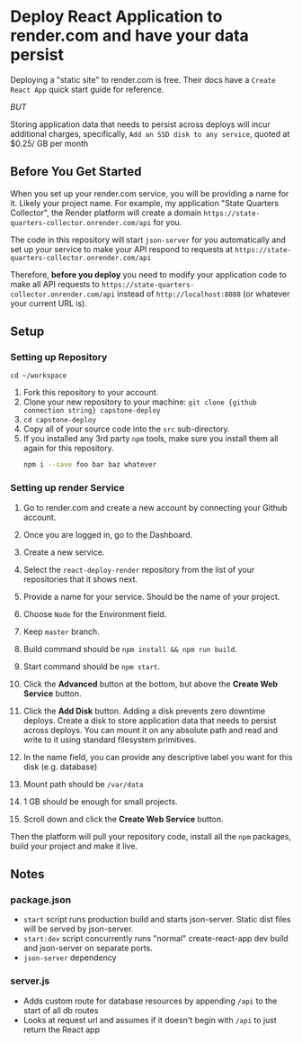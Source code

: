 # Deploy React Application to render.com and have your data persist

Deploying a "static site" to render.com is free.
Their docs have a `Create React App` quick start guide for reference.

*BUT*

Storing application data that needs to persist across deploys will incur additional charges, specifically,  `Add an SSD disk to any service`, quoted at $0.25/ GB per month


## Before You Get Started

When you set up your render.com service, you will be providing a name for it. Likely your project name. For example, my application "State Quarters Collector", the Render platform will create a domain `https://state-quarters-collector.onrender.com/api` for you.

The code in this repository will start `json-server` for you automatically and set up your service to make your API respond to requests at `https://state-quarters-collector.onrender.com/api`

Therefore,  **before you deploy** you need to modify your application code to make all API requests to `https://state-quarters-collector.onrender.com/api` instead of `http://localhost:8088` (or whatever your current URL is).











## Setup

### Setting up Repository

 `cd ~/workspace`
1. Fork this repository to your account.
1. Clone your new repository to your machine: ```git clone {github connection string} capstone-deploy```
1. `cd capstone-deploy`
2. Copy all of your source code into the `src` sub-directory.
3. If you installed any 3rd party `npm` tools, make sure you install them all again for this repository.
    ```sh
    npm i --save foo bar baz whatever
    ```

### Setting up render Service

1. Go to render.com and create a new account by connecting your Github account.
2. Once you are logged in, go to the Dashboard.
3. Create a new service.
4. Select the `react-deploy-render` repository from the list of your repositories that it shows next.
5. Provide a name for your service. Should be the name of your project.
6. Choose `Node` for the Environment field.
7. Keep `master` branch.
8. Build command should be `npm install && npm run build`.
9. Start command should be `npm start`.
10. Click the **Advanced** button at the bottom, but above the **Create Web Service** button.
11. Click the **Add Disk** button.  Adding a disk prevents zero downtime deploys.  Create a disk to store application data that needs to persist across deploys. You can mount it on any absolute path and read and write to it using standard filesystem primitives.

12. In the name field, you can provide any descriptive label you want for this disk (e.g. database)
13. Mount path should be `/var/data`
14. 1 GB should be enough for small projects.
15. Scroll down and click the **Create Web Service** button.

Then the platform will pull your repository code, install all the `npm` packages, build your project and make it live.


## Notes

### **package.json**

* `start` script runs production build and starts json-server. Static dist files will be served by json-server.
* `start:dev` script concurrently runs "normal" create-react-app dev build and json-server on separate ports.
* `json-server` dependency

### **server.js**

* Adds custom route for database resources by appending `/api` to the start of all db routes
* Looks at request url and assumes if it doesn't begin with `/api` to just return the React app

